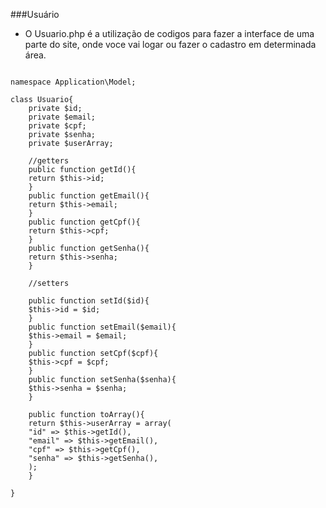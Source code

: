 ###Usuário

* O Usuario.php é a utilização de codigos para fazer a interface de uma parte do site, onde voce vai logar ou fazer o cadastro em determinada área.

```

namespace Application\Model;

class Usuario{
	private $id;
	private $email;
	private $cpf;
	private $senha;
	private $userArray;
	
	//getters
	public function getId(){
	return $this->id;
	}
	public function getEmail(){
	return $this->email;
	}
	public function getCpf(){
	return $this->cpf;
	}
	public function getSenha(){
	return $this->senha;
	}

	//setters

	public function setId($id){
	$this->id = $id; 
	}
	public function setEmail($email){
	$this->email = $email; 
	}
	public function setCpf($cpf){
	$this->cpf = $cpf;
	}
	public function setSenha($senha){
	$this->senha = $senha;
	}
	
	public function toArray(){
	return $this->userArray = array(
	"id" => $this->getId(),
	"email" => $this->getEmail(),
	"cpf" => $this->getCpf(),
	"senha" => $this->getSenha(),
	);
	}
	
}

```